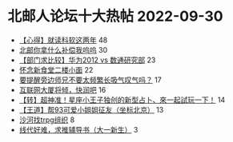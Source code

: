 # 北邮人论坛十大热帖 2022-09-30

- [【心得】就读科软这两年](https://bbs.byr.cn/article/AimGraduate/1220233) 48
- [北邮你拿什么补偿我呜呜](https://bbs.byr.cn/article/Picture/3330259) 30
- [【部门求比较】华为2012 vs 数通研究部](https://bbs.byr.cn/article/Job/2172087) 23
- [怀念新食堂二楼小面](https://bbs.byr.cn/article/Food/521739) 22
- [要提醒旁边师兄不要太频繁长吸气叹气吗？](https://bbs.byr.cn/article/Talking/6365949) 17
- [互联网大厦将倾，快润吧](https://bbs.byr.cn/article/WorkLife/1178601) 16
- [【转】超神准！星座小王子独创的新型占卜、來一起試玩一下！](https://bbs.byr.cn/article/Constellations/326533) 14
- [【王道】帮93可爱小姐姐征友（坐标北京）](https://bbs.byr.cn/article/Friends/2030982) 13
- [沙河找trpg组织](https://bbs.byr.cn/article/BoardGame/57565) 8
- [线代好难，求推辅导书（大一新生）](https://bbs.byr.cn/article/StudyShare/204905) 3


